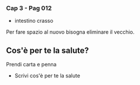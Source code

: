 ### Cap 3 - Pag 012

- intestino crasso

Per fare spazio al nuovo bisogna eliminare il vecchio.

## Cos'è per te la salute?

Prendi carta e penna

- Scrivi cos'è per te la salute
